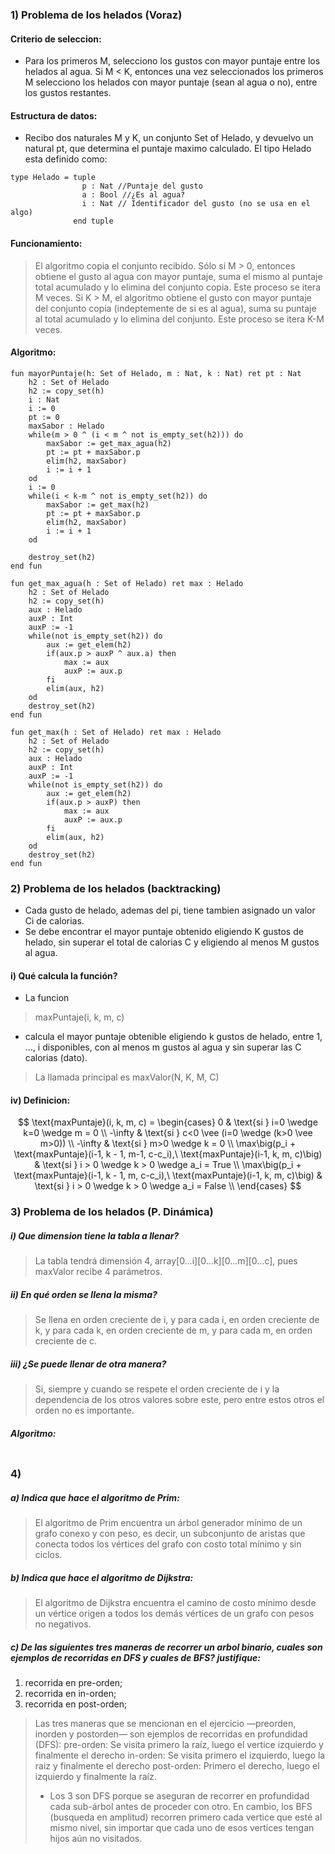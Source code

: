 ### 1) Problema de los helados (Voraz)

#### Criterio de seleccion:
- Para los primeros M, selecciono los gustos con mayor puntaje entre los helados al agua. Si M < K, entonces una vez seleccionados los primeros M selecciono los helados con mayor puntaje (sean al agua o no), entre los gustos restantes.

#### Estructura de datos:
- Recibo dos naturales M y K, un conjunto Set of Helado, y devuelvo un natural pt, que determina el puntaje maximo calculado. El tipo Helado esta definido como:
~~~
type Helado = tuple 
                p : Nat //Puntaje del gusto
                a : Bool //¿Es al agua?
                i : Nat // Identificador del gusto (no se usa en el algo)
              end tuple 
~~~
#### Funcionamiento: 
> El algoritmo copia el conjunto recibido. Sólo si M > 0, entonces obtiene el gusto al agua con mayor puntaje, suma el mismo al puntaje total acumulado y lo elimina del conjunto copia. Este proceso se itera M veces.
Si K > M, el algoritmo obtiene el gusto con mayor puntaje del conjunto copia (indeptemente de si es al agua), suma su puntaje al total acumulado y lo elimina del conjunto. Este proceso se itera K-M veces. 

#### Algoritmo:
~~~
fun mayorPuntaje(h: Set of Helado, m : Nat, k : Nat) ret pt : Nat
    h2 : Set of Helado
    h2 := copy_set(h)
    i : Nat
    i := 0
    pt := 0
    maxSabor : Helado
    while(m > 0 ^ (i < m ^ not is_empty_set(h2))) do
        maxSabor := get_max_agua(h2)
        pt := pt + maxSabor.p
        elim(h2, maxSabor)
        i := i + 1
    od 
    i := 0 
    while(i < k-m ^ not is_empty_set(h2)) do
        maxSabor := get_max(h2)
        pt := pt + maxSabor.p
        elim(h2, maxSabor)
        i := i + 1
    od

    destroy_set(h2)
end fun 

fun get_max_agua(h : Set of Helado) ret max : Helado
    h2 : Set of Helado 
    h2 := copy_set(h)
    aux : Helado
    auxP : Int
    auxP := -1
    while(not is_empty_set(h2)) do 
        aux := get_elem(h2)
        if(aux.p > auxP ^ aux.a) then
            max := aux
            auxP := aux.p 
        fi
        elim(aux, h2)
    od 
    destroy_set(h2)
end fun

fun get_max(h : Set of Helado) ret max : Helado
    h2 : Set of Helado 
    h2 := copy_set(h)
    aux : Helado
    auxP : Int
    auxP := -1
    while(not is_empty_set(h2)) do 
        aux := get_elem(h2)
        if(aux.p > auxP) then
            max := aux
            auxP := aux.p
        fi
        elim(aux, h2)
    od 
    destroy_set(h2)
end fun

~~~

### 2) Problema de los helados (backtracking)
- Cada gusto de helado, ademas del pi, tiene tambien asignado un valor Ci de calorias.
- Se debe encontrar el mayor puntaje obtenido eligiendo K gustos de helado, sin superar el total de calorias C y eligiendo al menos M gustos al agua. 

#### i) Qué calcula la función?
- La funcion 
> maxPuntaje(i, k, m, c)
- calcula el mayor puntaje obtenible eligiendo k gustos de helado, entre 1, ..., i disponibles, con al menos m gustos al agua y sin superar las C calorias (dato).
> La llamada principal es maxValor(N, K, M, C)

#### iv) Definicion:

$$
\text{maxPuntaje}(i, k, m, c) = 
\begin{cases}
  0       & \text{si }   i=0 \wedge k=0 \wedge m = 0 \\
  -\infty & \text{si }   c<0 \vee (i=0 \wedge (k>0 \vee m>0)) \\
  -\infty & \text{si }   m>0 \wedge k = 0 \\
  \max\big(p_i + \text{maxPuntaje}(i-1, k - 1, m-1, c-c_i),\ \text{maxPuntaje}(i-1, k, m, c)\big)
  & \text{si } i > 0 \wedge k > 0 \wedge a_i = True \\
  \max\big(p_i + \text{maxPuntaje}(i-1, k - 1, m, c-c_i),\ \text{maxPuntaje}(i-1, k, m, c)\big)
  & \text{si } i > 0 \wedge k > 0 \wedge a_i = False \\
\end{cases}
$$

### 3) Problema de los helados (P. Dinámica)

##### i) Que dimension tiene la tabla a llenar?
> La tabla tendrá dimensión 4, array[0…i][0…k][0…m][0…c], pues maxValor recibe 4 parámetros.

##### ii) En qué orden se llena la misma? 
> Se llena en orden creciente de i, y para cada i, en orden creciente de k, y para cada k, en orden creciente de m, y para cada m, en orden creciente de c.
##### iii) ¿Se puede llenar de otra manera?
> Si, siempre y cuando se respete el orden creciente de i y la dependencia de los otros valores sobre este, pero entre estos otros el orden no es importante.

##### Algoritmo: 
~~~

~~~

### 4)
##### a) Indica que hace el algoritmo de Prim:
> El algoritmo de Prim encuentra un árbol generador mínimo de un grafo conexo y con peso, es decir, un subconjunto de aristas que conecta todos los vértices del grafo con costo total mínimo y sin ciclos.
##### b) Indica que hace el algoritmo de Dijkstra:
> El algoritmo de Dijkstra encuentra el camino de costo mínimo desde un vértice origen a todos los demás vértices de un grafo con pesos no negativos.
##### c) De las siguientes tres maneras de recorrer un arbol binario, cuales son ejemplos de recorridas en DFS y cuales de BFS? justifique: 
1) recorrida en pre-orden; 
2)  recorrida en in-orden; 
3) recorrida en post-orden; 

> Las tres maneras que se mencionan en el ejercicio —preorden, inorden y postorden— son ejemplos de recorridas en profundidad (DFS):
pre-orden: Se visita primero la raíz, luego el vertice izquierdo y finalmente el derecho
in-orden: Se visita primero el izquierdo, luego la raiz y finalmente el derecho
post-orden: Primero el derecho, luego el izquierdo y finalmente la raíz.
> - Los 3 son DFS porque se aseguran de recorrer en profundidad cada sub-árbol antes de proceder con otro. En cambio, los BFS (busqueda en amplitud) recorren primero cada vertice que esté al mismo nivel, sin importar que cada uno de esos vertices tengan hijos aún no visitados.  